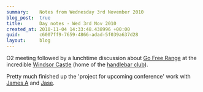 ```yaml
---
summary:    Notes from Wednesday 3rd November 2010
blog_post:  true
title:      Day notes - Wed 3rd Nov 2010
created_at: 2010-11-04 14:33:48.438996 +00:00
guid:       c6007ff9-7659-4866-adad-5f039a637d28
layout:     blog
---
```

  O2 meeting followed by a lunchtime discussion about [Go Free Range](http://gofreerange.com/) at the incredible [Windsor Castle](http://www.beerintheevening.com/pubs/s/87/873/Windsor_Castle/Marylebone) (home of the [handlebar club](http://www.handlebarclub.co.uk/meetings.shtml)).

  Pretty much finished up the 'project for upcoming conference' work with [James A](http://interblah.net/) and [Jase](http://jasoncale.com/).
